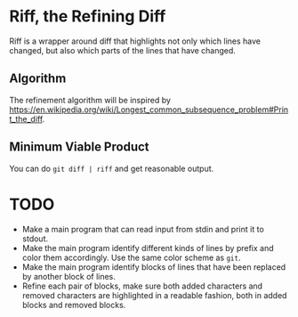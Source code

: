 # Riff, the Refining Diff

Riff is a wrapper around diff that highlights not only which lines
have changed, but also which parts of the lines that have changed.

## Algorithm

The refinement algorithm will be inspired by
<https://en.wikipedia.org/wiki/Longest_common_subsequence_problem#Print_the_diff>.

## Minimum Viable Product

You can do `git diff | riff` and get reasonable output.

# TODO
* Make a main program that can read input from stdin and print it to
stdout.
* Make the main program identify different kinds of lines by prefix
and color them accordingly. Use the same color scheme as `git`.
* Make the main program identify blocks of lines that have been
replaced by another block of lines.
* Refine each pair of blocks, make sure both added characters and
  removed characters are highlighted in a readable fashion, both in
  added blocks and removed blocks.
